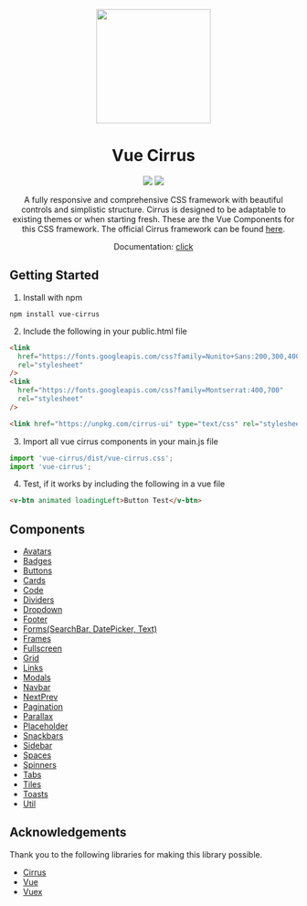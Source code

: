 <p align="center"><img src="https://i.imgur.com/Jwu0XrO.png" width="200"></p>
<h1 align="center">Vue Cirrus</h1>

<p align="center">
  <a href="https://www.npmjs.com/package/vue-cirrus"><img src="https://badge.fury.io/js/vue-cirrus.svg"></a>
  <a href="https://opensource.org/licenses/MIT"><img src="https://img.shields.io/github/license/FlorianWoelki/vue-cirrus.svg"></a>
</p>

<p align="center">
A fully responsive and comprehensive CSS framework with beautiful controls and simplistic structure. Cirrus is designed to be adaptable to existing themes or when starting fresh. These are the Vue Components for this CSS framework. The official Cirrus framework can be found <a href="https://github.com/Spiderpig86/Cirrus">here</a>.
</p>
<p align="center">Documentation: <a href="https://florianwoelki.github.io/vue-cirrus/#/">click</a></p>

## Getting Started

1. Install with npm

```
npm install vue-cirrus
```

2. Include the following in your public.html file

```html
<link
  href="https://fonts.googleapis.com/css?family=Nunito+Sans:200,300,400,600,700"
  rel="stylesheet"
/>
<link
  href="https://fonts.googleapis.com/css?family=Montserrat:400,700"
  rel="stylesheet"
/>

<link href="https://unpkg.com/cirrus-ui" type="text/css" rel="stylesheet" />
```

3. Import all vue cirrus components in your main.js file

```javascript
import 'vue-cirrus/dist/vue-cirrus.css';
import 'vue-cirrus';
```

4. Test, if it works by including the following in a vue file

```html
<v-btn animated loadingLeft>Button Test</v-btn>
```

## Components
- [Avatars](https://florianwoelki.github.io/vue-cirrus/#/components/Avatars)
- [Badges](https://florianwoelki.github.io/vue-cirrus/#/components/Badges)
- [Buttons](https://florianwoelki.github.io/vue-cirrus/#/components/Buttons)
- [Cards](https://florianwoelki.github.io/vue-cirrus/#/components/Cards)
- [Code](https://florianwoelki.github.io/vue-cirrus/#/components/Code)
- [Dividers](https://florianwoelki.github.io/vue-cirrus/#/components/Dividers)
- [Dropdown](https://florianwoelki.github.io/vue-cirrus/#/components/Dropdown)
- [Footer](https://florianwoelki.github.io/vue-cirrus/#/components/Footer)
- [Forms(SearchBar, DatePicker, Text)](https://florianwoelki.github.io/vue-cirrus/#/components/Forms)
- [Frames](https://florianwoelki.github.io/vue-cirrus/#/components/Frames)
- [Fullscreen](https://florianwoelki.github.io/vue-cirrus/#/components/Fullscreen)
- [Grid](https://florianwoelki.github.io/vue-cirrus/#/components/Grid)
- [Links](https://florianwoelki.github.io/vue-cirrus/#/components/Links)
- [Modals](https://florianwoelki.github.io/vue-cirrus/#/components/Modals)
- [Navbar](https://florianwoelki.github.io/vue-cirrus/#/components/Navbars)
- [NextPrev](https://florianwoelki.github.io/vue-cirrus/#/components/NextPrev)
- [Pagination](https://florianwoelki.github.io/vue-cirrus/#/components/Pagination)
- [Parallax](https://florianwoelki.github.io/vue-cirrus/#/components/Parallax)
- [Placeholder](https://florianwoelki.github.io/vue-cirrus/#/components/Placeholder)
- [Snackbars](https://florianwoelki.github.io/vue-cirrus/#/components/Snackbars)
- [Sidebar](https://florianwoelki.github.io/vue-cirrus/#/components/Sidebars)
- [Spaces](https://florianwoelki.github.io/vue-cirrus/#/components/Spaces)
- [Spinners](https://florianwoelki.github.io/vue-cirrus/#/components/Spinners)
- [Tabs](https://florianwoelki.github.io/vue-cirrus/#/components/Tabs)
- [Tiles](https://florianwoelki.github.io/vue-cirrus/#/components/Tiles)
- [Toasts](https://florianwoelki.github.io/vue-cirrus/#/components/Toasts)
- [Util](https://florianwoelki.github.io/vue-cirrus/#/components/Util)

## Acknowledgements

Thank you to the following libraries for making this library possible.

- [Cirrus](https://spiderpig86.github.io/Cirrus/)
- [Vue](https://vuejs.org/)
- [Vuex](https://vuex.vuejs.org/)
